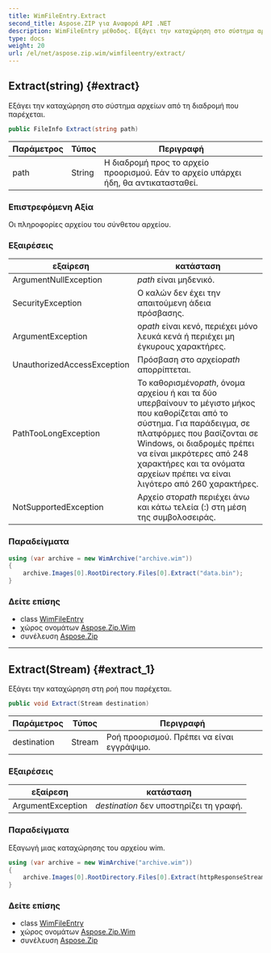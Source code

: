 ```yaml
---
title: WimFileEntry.Extract
second_title: Aspose.ZIP για Αναφορά API .NET
description: WimFileEntry μέθοδος. Εξάγει την καταχώρηση στο σύστημα αρχείων από τη διαδρομή που παρέχεται.
type: docs
weight: 20
url: /el/net/aspose.zip.wim/wimfileentry/extract/
---
```

## Extract(string) {#extract}

Εξάγει την καταχώρηση στο σύστημα αρχείων από τη διαδρομή που παρέχεται.

```csharp
public FileInfo Extract(string path)
```

| Παράμετρος | Τύπος | Περιγραφή |
| --- | --- | --- |
| path | String | Η διαδρομή προς το αρχείο προορισμού. Εάν το αρχείο υπάρχει ήδη, θα αντικατασταθεί. |

### Επιστρεφόμενη Αξία

Οι πληροφορίες αρχείου του σύνθετου αρχείου.

### Εξαιρέσεις

| εξαίρεση | κατάσταση |
| --- | --- |
| ArgumentNullException | *path* είναι μηδενικό. |
| SecurityException | Ο καλών δεν έχει την απαιτούμενη άδεια πρόσβασης. |
| ArgumentException | ο*path* είναι κενό, περιέχει μόνο λευκά κενά ή περιέχει μη έγκυρους χαρακτήρες. |
| UnauthorizedAccessException | Πρόσβαση στο αρχείο*path* απορρίπτεται. |
| PathTooLongException | Το καθορισμένο*path*, όνομα αρχείου ή και τα δύο υπερβαίνουν το μέγιστο μήκος που καθορίζεται από το σύστημα. Για παράδειγμα, σε πλατφόρμες που βασίζονται σε Windows, οι διαδρομές πρέπει να είναι μικρότερες από 248 χαρακτήρες και τα ονόματα αρχείων πρέπει να είναι λιγότερο από 260 χαρακτήρες. |
| NotSupportedException | Αρχείο στο*path* περιέχει άνω και κάτω τελεία (:) στη μέση της συμβολοσειράς. |

### Παραδείγματα

```csharp
using (var archive = new WimArchive("archive.wim"))
{
    archive.Images[0].RootDirectory.Files[0].Extract("data.bin");
}
```

### Δείτε επίσης

* class [WimFileEntry](../)
* χώρος ονομάτων [Aspose.Zip.Wim](../../wimfileentry/)
* συνέλευση [Aspose.Zip](../../../)

---

## Extract(Stream) {#extract_1}

Εξάγει την καταχώρηση στη ροή που παρέχεται.

```csharp
public void Extract(Stream destination)
```

| Παράμετρος | Τύπος | Περιγραφή |
| --- | --- | --- |
| destination | Stream | Ροή προορισμού. Πρέπει να είναι εγγράψιμο. |

### Εξαιρέσεις

| εξαίρεση | κατάσταση |
| --- | --- |
| ArgumentException | *destination* δεν υποστηρίζει τη γραφή. |

### Παραδείγματα

Εξαγωγή μιας καταχώρησης του αρχείου wim.

```csharp
using (var archive = new WimArchive("archive.wim"))
{
    archive.Images[0].RootDirectory.Files[0].Extract(httpResponseStream);
}
```

### Δείτε επίσης

* class [WimFileEntry](../)
* χώρος ονομάτων [Aspose.Zip.Wim](../../wimfileentry/)
* συνέλευση [Aspose.Zip](../../../)


